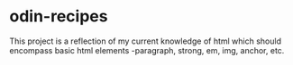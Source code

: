 # odin-recipes
This project is a reflection of my current knowledge of html which should
encompass basic html  elements -paragraph, strong, em, img, anchor, etc.
